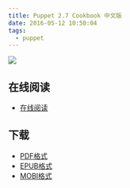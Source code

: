 ```yaml
---
title: Puppet 2.7 Cookbook 中文版
date: 2016-05-12 10:50:04
tags:
  - puppet
---
```


![](https://ek8whxe.cloudimg.io/s/width/226/https://www.gitbook.com/cover/book/wizardforcel/puppet-27-cookbook.jpg)

<!--more-->

## 在线阅读 ##

+ [在线阅读](https://www.gitbook.com/book/wizardforcel/puppet-27-cookbook/details)

## 下载 ##

+ [PDF格式](https://www.gitbook.com/download/pdf/book/wizardforcel/puppet-27-cookbook)
+ [EPUB格式](https://www.gitbook.com/download/epub/book/wizardforcel/puppet-27-cookbook)
+ [MOBI格式](https://www.gitbook.com/download/mobi/book/wizardforcel/puppet-27-cookbook)
